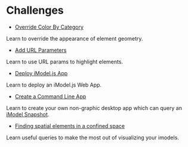 # Challenges

- [Override Color By Category](challenge-color-by-category.md)

Learn to override the appearance of element geometry.

- [Add URL Parameters](challenge-add-url-params.md)

Learn to use URL params to highlight elements.

- [Deploy iModel.js App](challenge-deploy-imodeljs-app.md)

Learn to deploy an iModel.js Web App.

- [Create a Command Line App](challenge-commandline-app)

Learn to create your own non-graphic desktop app which can query an [iModel Snapshot](https://www.imodeljs.org/learning/backend/accessingimodels/).

- [Finding spatial elements in a confined space](challenge-imodel-console.md)

Learn useful queries to make the most out of visualizing your imodels.
